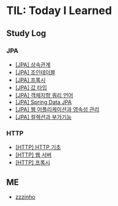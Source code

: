 # TIL:  Today I Learned
## Study Log
### JPA
- [[JPA] 상속관계](./JPA/상속관계.md)
- [[JPA] 조인테이블](./JPA/조인%20테이블.md)
- [[JPA] 프록시](./JPA/프록시.md)
- [[JPA] 값 타입](./JPA/값_타입.md)
- [[JPA] 객체지향 쿼리 언어](./JPA/객체지향_쿼리_언어.md)
- [[JPA] Spring Data JPA](./JPA/Spring_Data_JPA.md)
- [[JPA] 웹 어플리케이션과 영속성 관리](./JPA/웹_앱과_영속성_관리.md)
- [[JPA] 컬렉션과 부가기능](./JPA/컬렉션과_부가기능.md)

### HTTP 
- [[HTTP] HTTP 기초](./HTTP/HTTP_웹의_기초.md)
- [[HTTP] 웹 서버](./HTTP/웹_서버.md)
- [[HTTP] 프록시](./HTTP/프록시.md)
## ME
- [zzzinho](https://github.com/zzzinho)